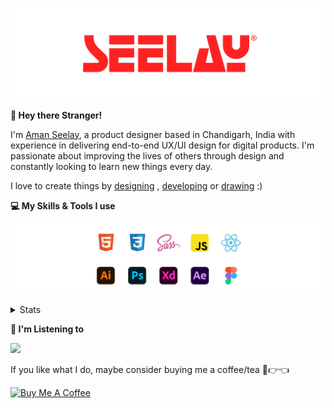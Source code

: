 [![banner](./images/seelay.svg)](https://www.seelay.in)

**👋 Hey there Stranger!**

I'm [Aman Seelay](https://www.seelay.in), a product designer based in Chandigarh, India with experience in delivering end-to-end UX/UI design for digital products. I'm passionate about improving the lives of others through design and constantly looking to learn new things every day.

I love to create things by [designing](https://www.seelay.in/#work) , [developing](https://www.seelay.in/#projects) or [drawing](https://art.seelay.in) :)

**💻 My Skills & Tools I use**

[![banner](./images/skills&tools.svg)](https://www.seelay.in/about)

<details>
  <summary>Stats</summary>

---

<!--START_SECTION:waka-->
![Profile Views](http://img.shields.io/badge/Profile%20Views-1-blue)

**🐱 My GitHub Data** 

> 📦 742.1 kB Used in GitHub's Storage 
 > 
> 🏆 44 Contributions in the Year 2024
 > 
> 💼 Opted to Hire
 > 
> 📜 1 Public Repository 
 > 
> 🔑 45 Private Repository 
 > 
**I'm a Night 🦉** 

```text
🌞 Morning                310 commits         ████░░░░░░░░░░░░░░░░░░░░░   16.35 % 
🌆 Daytime                298 commits         ████░░░░░░░░░░░░░░░░░░░░░   15.72 % 
🌃 Evening                585 commits         ████████░░░░░░░░░░░░░░░░░   30.85 % 
🌙 Night                  703 commits         █████████░░░░░░░░░░░░░░░░   37.08 % 
```
📅 **I'm Most Productive on Sunday** 

```text
Monday                   230 commits         ███░░░░░░░░░░░░░░░░░░░░░░   12.13 % 
Tuesday                  310 commits         ████░░░░░░░░░░░░░░░░░░░░░   16.35 % 
Wednesday                172 commits         ██░░░░░░░░░░░░░░░░░░░░░░░   09.07 % 
Thursday                 333 commits         ████░░░░░░░░░░░░░░░░░░░░░   17.56 % 
Friday                   212 commits         ███░░░░░░░░░░░░░░░░░░░░░░   11.18 % 
Saturday                 292 commits         ████░░░░░░░░░░░░░░░░░░░░░   15.40 % 
Sunday                   347 commits         █████░░░░░░░░░░░░░░░░░░░░   18.30 % 
```


📊 **This Week I Spent My Time On** 

```text
🕑︎ Time Zone: Asia/Kolkata

💬 Programming Languages: 
Other                    5 hrs 56 mins       ██████████████████████░░░   88.87 % 
HTML                     27 mins             ██░░░░░░░░░░░░░░░░░░░░░░░   06.85 % 
JavaScript               11 mins             █░░░░░░░░░░░░░░░░░░░░░░░░   02.75 % 
CSS                      5 mins              ░░░░░░░░░░░░░░░░░░░░░░░░░   01.47 % 
JSON                     0 secs              ░░░░░░░░░░░░░░░░░░░░░░░░░   00.06 % 

🔥 Editors: 
Chrome                   4 hrs 45 mins       ██████████████████░░░░░░░   71.07 % 
Edge                     1 hr 11 mins        ████░░░░░░░░░░░░░░░░░░░░░   17.70 % 
VS Code                  45 mins             ███░░░░░░░░░░░░░░░░░░░░░░   11.23 % 

💻 Operating System: 
Windows                  6 hrs 41 mins       █████████████████████████   100.00 % 
```

**I Mostly Code in JavaScript** 

```text
JavaScript               28 repos            ███████████████░░░░░░░░░░   59.57 % 
TypeScript               13 repos            ███████░░░░░░░░░░░░░░░░░░   27.66 % 
HTML                     3 repos             ██░░░░░░░░░░░░░░░░░░░░░░░   06.38 % 
Java                     3 repos             ██░░░░░░░░░░░░░░░░░░░░░░░   06.38 % 
```




 Last Updated on 19/08/2024 06:44:14 UTC
<!--END_SECTION:waka-->

---

 </details>

**🎵 I'm Listening to**

<object data="https://now-play.vercel.app/api/generate?uid=7a17a86e-d6b7-43b5-8d9c-1d6dae42a779" >

  <img src="https://now-play.vercel.app/api/generate?uid=7a17a86e-d6b7-43b5-8d9c-1d6dae42a779" />

</object>

If you like what I do, maybe consider buying me a coffee/tea 🥺👉👈

<a href="https://www.buymeacoffee.com/seelay" target="_blank"><img src="https://cdn.buymeacoffee.com/buttons/v2/default-red.png" alt="Buy Me A Coffee" width="150" ></a>
